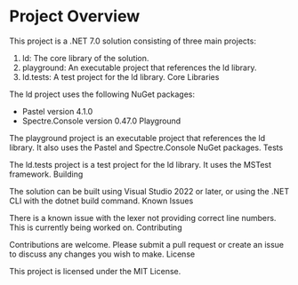 
# Project Overview

This project is a .NET 7.0 solution consisting of three main projects:

1. ld: The core library of the solution.
2. playground: An executable project that references the ld library.
3. ld.tests: A test project for the ld library.
Core Libraries

The ld project uses the following NuGet packages:

- Pastel version 4.1.0
- Spectre.Console version 0.47.0
Playground

The playground project is an executable project that references the ld library. It also uses the Pastel and Spectre.Console NuGet packages.
Tests

The ld.tests project is a test project for the ld library. It uses the MSTest framework.
Building

The solution can be built using Visual Studio 2022 or later, or using the .NET CLI with the dotnet build command.
Known Issues

There is a known issue with the lexer not providing correct line numbers. This is currently being worked on.
Contributing

Contributions are welcome. Please submit a pull request or create an issue to discuss any changes you wish to make.
License

This project is licensed under the MIT License.
